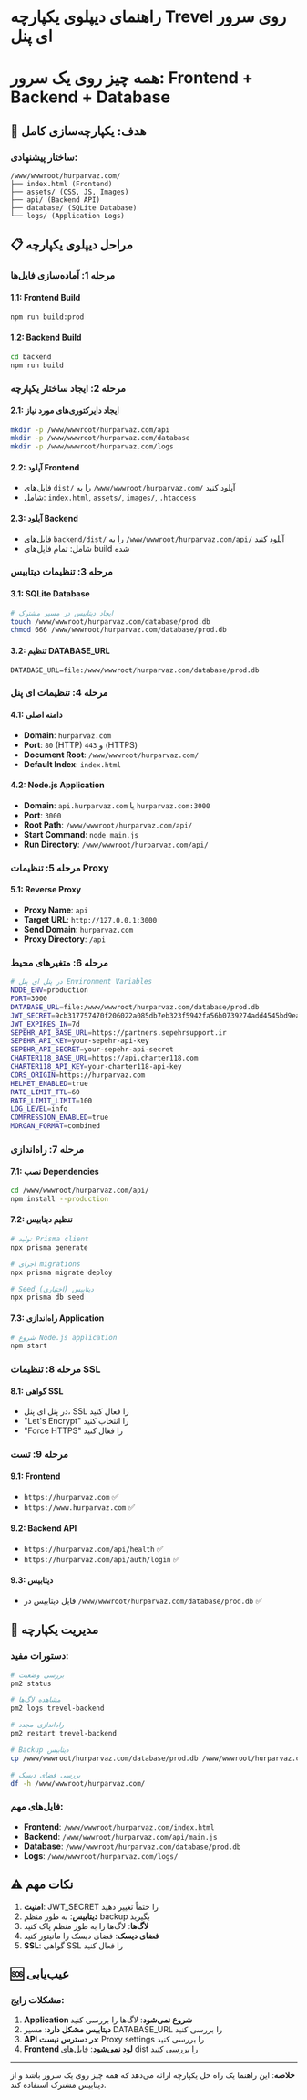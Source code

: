 # راهنمای دیپلوی یکپارچه Trevel روی سرور ای پنل
# همه چیز روی یک سرور: Frontend + Backend + Database

## 🎯 هدف: یکپارچه‌سازی کامل

### ساختار پیشنهادی:
```
/www/wwwroot/hurparvaz.com/
├── index.html (Frontend)
├── assets/ (CSS, JS, Images)
├── api/ (Backend API)
├── database/ (SQLite Database)
└── logs/ (Application Logs)
```

## 📋 مراحل دیپلوی یکپارچه

### مرحله 1: آماده‌سازی فایل‌ها

#### 1.1: Frontend Build
```bash
npm run build:prod
```

#### 1.2: Backend Build
```bash
cd backend
npm run build
```

### مرحله 2: ایجاد ساختار یکپارچه

#### 2.1: ایجاد دایرکتوری‌های مورد نیاز
```bash
mkdir -p /www/wwwroot/hurparvaz.com/api
mkdir -p /www/wwwroot/hurparvaz.com/database
mkdir -p /www/wwwroot/hurparvaz.com/logs
```

#### 2.2: آپلود Frontend
- فایل‌های `dist/` را به `/www/wwwroot/hurparvaz.com/` آپلود کنید
- شامل: `index.html`, `assets/`, `images/`, `.htaccess`

#### 2.3: آپلود Backend
- فایل‌های `backend/dist/` را به `/www/wwwroot/hurparvaz.com/api/` آپلود کنید
- شامل: تمام فایل‌های build شده

### مرحله 3: تنظیمات دیتابیس

#### 3.1: SQLite Database
```bash
# ایجاد دیتابیس در مسیر مشترک
touch /www/wwwroot/hurparvaz.com/database/prod.db
chmod 666 /www/wwwroot/hurparvaz.com/database/prod.db
```

#### 3.2: تنظیم DATABASE_URL
```
DATABASE_URL=file:/www/wwwroot/hurparvaz.com/database/prod.db
```

### مرحله 4: تنظیمات ای پنل

#### 4.1: دامنه اصلی
- **Domain**: `hurparvaz.com`
- **Port**: `80` (HTTP) و `443` (HTTPS)
- **Document Root**: `/www/wwwroot/hurparvaz.com/`
- **Default Index**: `index.html`

#### 4.2: Node.js Application
- **Domain**: `api.hurparvaz.com` یا `hurparvaz.com:3000`
- **Port**: `3000`
- **Root Path**: `/www/wwwroot/hurparvaz.com/api/`
- **Start Command**: `node main.js`
- **Run Directory**: `/www/wwwroot/hurparvaz.com/api/`

### مرحله 5: تنظیمات Proxy

#### 5.1: Reverse Proxy
- **Proxy Name**: `api`
- **Target URL**: `http://127.0.0.1:3000`
- **Send Domain**: `hurparvaz.com`
- **Proxy Directory**: `/api`

### مرحله 6: متغیرهای محیط

```bash
# در پنل ای پنل Environment Variables
NODE_ENV=production
PORT=3000
DATABASE_URL=file:/www/wwwroot/hurparvaz.com/database/prod.db
JWT_SECRET=9cb317757470f206022a085db7eb323f5942fa56b0739274add4545bd9ea34466058b773a4ceb2c9d111ac05713350d0a58e1100e0722a12ae1de8a20206301e
JWT_EXPIRES_IN=7d
SEPEHR_API_BASE_URL=https://partners.sepehrsupport.ir
SEPEHR_API_KEY=your-sepehr-api-key
SEPEHR_API_SECRET=your-sepehr-api-secret
CHARTER118_BASE_URL=https://api.charter118.com
CHARTER118_API_KEY=your-charter118-api-key
CORS_ORIGIN=https://hurparvaz.com
HELMET_ENABLED=true
RATE_LIMIT_TTL=60
RATE_LIMIT_LIMIT=100
LOG_LEVEL=info
COMPRESSION_ENABLED=true
MORGAN_FORMAT=combined
```

### مرحله 7: راه‌اندازی

#### 7.1: نصب Dependencies
```bash
cd /www/wwwroot/hurparvaz.com/api/
npm install --production
```

#### 7.2: تنظیم دیتابیس
```bash
# تولید Prisma client
npx prisma generate

# اجرای migrations
npx prisma migrate deploy

# Seed دیتابیس (اختیاری)
npx prisma db seed
```

#### 7.3: راه‌اندازی Application
```bash
# شروع Node.js application
npm start
```

### مرحله 8: تنظیمات SSL

#### 8.1: گواهی SSL
- در پنل ای پنل، SSL را فعال کنید
- "Let's Encrypt" را انتخاب کنید
- "Force HTTPS" را فعال کنید

### مرحله 9: تست

#### 9.1: Frontend
- `https://hurparvaz.com` ✅
- `https://www.hurparvaz.com` ✅

#### 9.2: Backend API
- `https://hurparvaz.com/api/health` ✅
- `https://hurparvaz.com/api/auth/login` ✅

#### 9.3: دیتابیس
- فایل دیتابیس در `/www/wwwroot/hurparvaz.com/database/prod.db` ✅

## 🔧 مدیریت یکپارچه

### دستورات مفید:
```bash
# بررسی وضعیت
pm2 status

# مشاهده لاگ‌ها
pm2 logs trevel-backend

# راه‌اندازی مجدد
pm2 restart trevel-backend

# Backup دیتابیس
cp /www/wwwroot/hurparvaz.com/database/prod.db /www/wwwroot/hurparvaz.com/database/prod.db.backup.$(date +%Y%m%d_%H%M%S)

# بررسی فضای دیسک
df -h /www/wwwroot/hurparvaz.com/
```

### فایل‌های مهم:
- **Frontend**: `/www/wwwroot/hurparvaz.com/index.html`
- **Backend**: `/www/wwwroot/hurparvaz.com/api/main.js`
- **Database**: `/www/wwwroot/hurparvaz.com/database/prod.db`
- **Logs**: `/www/wwwroot/hurparvaz.com/logs/`

## ⚠️ نکات مهم

1. **امنیت**: JWT_SECRET را حتماً تغییر دهید
2. **دیتابیس**: به طور منظم backup بگیرید
3. **لاگ‌ها**: لاگ‌ها را به طور منظم پاک کنید
4. **فضای دیسک**: فضای دیسک را مانیتور کنید
5. **SSL**: گواهی SSL را فعال کنید

## 🆘 عیب‌یابی

### مشکلات رایج:
1. **Application شروع نمی‌شود**: لاگ‌ها را بررسی کنید
2. **دیتابیس مشکل دارد**: مسیر DATABASE_URL را بررسی کنید
3. **API در دسترس نیست**: Proxy settings را بررسی کنید
4. **Frontend لود نمی‌شود**: فایل‌های dist را بررسی کنید

---

**خلاصه**: این راهنما یک راه حل یکپارچه ارائه می‌دهد که همه چیز روی یک سرور باشد و از دیتابیس مشترک استفاده کند.
